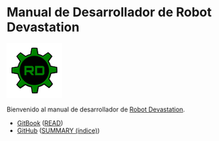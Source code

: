 # Manual de Desarrollador de Robot Devastation

[![Robot Devastation Logo](../assets/robotDevastation-125px.png)](http://asrob-uc3m.github.io/workgroups/2017-05-28-robot-devastation.html)

Bienvenido al manual de desarrollador de [Robot Devastation](http://asrob-uc3m.github.io/workgroups/2017-05-28-robot-devastation.html).

- [GitBook](https://www.gitbook.com/book/asrob-uc3m/robotdevastation-developer-manual) ([READ](https://asrob-uc3m.gitbooks.io/robotdevastation-developer-manual/content/es/))
- [GitHub](https://github.com/asrob-uc3m/robotdevastation-developer-manual) ([SUMMARY (índice)](https://github.com/asrob-uc3m/robotdevastation-developer-manual/blob/master/es/SUMMARY.md))
